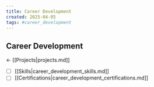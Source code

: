 ```yaml
---
title: Career Development
created: 2025-04-05
tags: #career_development
---
```


## Career Development
← [[Projects|projects.md]]

- [ ] [[Skills|career_development_skills.md]]
- [ ] [[Certifications|career_development_certifications.md]]